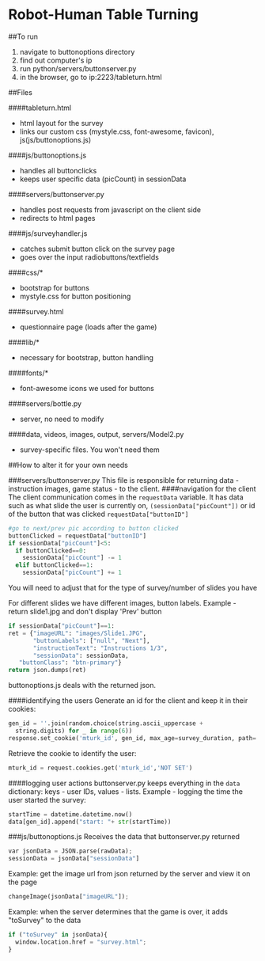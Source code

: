 # Robot-Human Table Turning

##To run

  1.  navigate to buttonoptions directory
  2.  find out computer's ip
  3. run python/servers/buttonserver.py
  4. in the browser, go to ip:2223/tableturn.html

##Files

####tableturn.html
  - html layout for the survey
  - links our custom css (mystyle.css, font-awesome, favicon), js(js/buttonoptions.js)

####js/buttonoptions.js
  - handles all buttonclicks
  - keeps user specific data (picCount) in sessionData

####servers/buttonserver.py
  - handles post requests from javascript on the client side
  - redirects to html pages

####js/surveyhandler.js
  - catches submit button click on the survey page
  - goes over the input radiobuttons/textfields

####css/*
  - bootstrap for buttons
  - mystyle.css for button positioning

####survey.html
  - questionnaire page (loads after the game)

####lib/*
  - necessary for bootstrap, button handling
  
####fonts/*
  - font-awesome icons we used for buttons

####servers/bottle.py
  - server, no need to modify

####data, videos, images, output, servers/Model2.py
  - survey-specific files. You won't need them

##How to alter it for your own needs

###servers/buttonserver.py
  This file is responsible for returning data - instruction images, game status - to the client.
####navigation for the client
  The client communication comes in the ``` requestData ``` variable. It has data such as what slide the user is currently on, ``` (sessionData["picCount"]) ``` or id of the button that was clicked ``` requestData["buttonID"] ```
```python
#go to next/prev pic according to button clicked
buttonClicked = requestData["buttonID"]
if sessionData["picCount"]<5:
  if buttonClicked==0:
    sessionData["picCount"] -= 1
  elif buttonClicked==1:
    sessionData["picCount"] += 1
```
  You will need to adjust that for the type of survey/number of slides you have

  For different slides we have different images, button labels.
  Example - return slide1.jpg and don't display 'Prev' button
```python
if sessionData["picCount"]==1:
ret = {"imageURL": "images/Slide1.JPG",
       "buttonLabels": ["null", "Next"],
       "instructionText": "Instructions 1/3",
       "sessionData": sessionData,
   "buttonClass": "btn-primary"}
return json.dumps(ret)
```
  buttonoptions.js deals with the returned json.

####identifying the users
Generate an id for the client and keep it in their cookies:
```python
gen_id = ''.join(random.choice(string.ascii_uppercase +
  string.digits) for _ in range(6))
response.set_cookie('mturk_id', gen_id, max_age=survey_duration, path='/')
```
Retrieve the cookie to identify the user:
```python
mturk_id = request.cookies.get('mturk_id','NOT SET')
```

####logging user actions
buttonserver.py keeps everything in the ``` data ``` dictionary: keys - user IDs, values - lists. Example - logging the time the user started the survey:
```python
startTime = datetime.datetime.now()
data[gen_id].append("start: "+ str(startTime))
```

###js/buttonoptions.js
Receives the data that buttonserver.py returned 
```python
var jsonData = JSON.parse(rawData);
sessionData = jsonData["sessionData"]
```
Example: get the image url from json returned by the server and view it on the page
```python
changeImage(jsonData["imageURL"]);
```
Example: when the server determines that the game is over, it adds "toSurvey" to the data
```python
if ("toSurvey" in jsonData){
  window.location.href = "survey.html";
}
```
